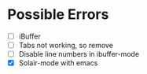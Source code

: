 # Possible Errors

- [ ] iBuffer
- [ ] Tabs not working, so remove
- [ ] Disable line numbers in ibuffer-mode
- [x] Solair-mode with emacs
